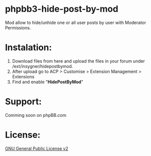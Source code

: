 # phpbb3-hide-post-by-mod
Mod allow to hide/unhide one or all user posts by user with Moderator Permissions.

# Instalation:
1. Download files from here and upload the files in your forum under /ext/insygner/hidepostbymod.
2. After upload go to ACP > Customise > Extension Management > Extensions
3. Find and enable "**HidePostByMod**"

# Support:
Comming soon on phpBB.com

# License:
[GNU General Public License v2](http://opensource.org/licenses/gpl-2.0.php)
